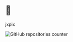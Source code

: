 <html lang="en">
<head>
    <meta charset="UTF-8">
    <meta name="viewport" content="width=device-width, initial-scale=1.0">
    <link rel="stylesheet" href="styles.css">
</head>
<body>

<div class="header">
    <h1>🧀</h1>
    <p>jxpix</p>
</div>

<img src="https://i.gifer.com/3RvH.gif" alt="GitHub repositories counter" />

</body>
</html>
